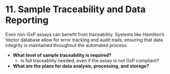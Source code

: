 # 11. Sample Traceability and Data Reporting

Even non-GxP assays can benefit from traceability. Systems like Hamilton’s Vector database allow for error tracking and audit trails, ensuring that data integrity is maintained throughout the automated process.

* **What level of sample traceability is required?**
  * Is full traceability needed, even if the assay is not GxP compliant?
* **What are the plans for data analysis, processing, and storage?**
